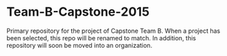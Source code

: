 # Team-B-Capstone-2015
Primary repository for the project of Capstone Team B. When a project has been selected, this repo will be renamed to match. In addition, this repository will soon be moved into an organization.
